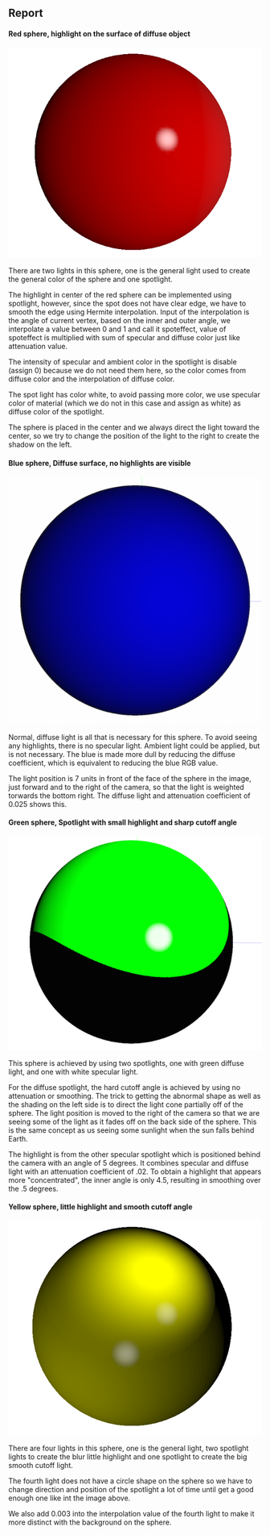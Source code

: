## Report


#### Red sphere, highlight on the surface of diffuse object
![alt text](./imgs/red-sphere.png)

There are two lights in this sphere, one is the general light used to create the general color of the sphere and one spotlight.

The highlight in center of the red sphere can be implemented using spotlight, however, since the spot does not have clear edge, we have to smooth the edge using Hermite interpolation. Input of the interpolation is the angle of current vertex, based on the inner and outer angle, we interpolate a value between 0 and 1 and call it spoteffect, value of spoteffect is multiplied with sum of specular and diffuse color just like attenuation value.

The intensity of specular and ambient color in the spotlight is disable (assign 0) because we do not need them here, so the color comes from diffuse color and the interpolation of diffuse color.

The spot light has color white, to avoid passing more color, we use specular color of material (which we do not in this case and assign as white) as diffuse color of the spotlight.

The sphere is placed in the center and we always direct the light toward the center, so we try to change the position of the light to the right to create the shadow on the left.


#### Blue sphere, Diffuse surface, no highlights are visible
![alt text](./imgs/blue-sphere.png)

Normal, diffuse light is all that is necessary for this sphere. To avoid seeing any highlights, there is no specular light. Ambient light could be applied, but is not necessary. The blue is made more dull by reducing the diffuse coefficient, which is equivalent to reducing the blue RGB value.

The light position is 7 units in front of the face of the sphere in the image, just forward and to the right of the camera, so that the light is weighted torwards the bottom right. The diffuse light and attenuation coefficient of 0.025 shows this.


#### Green sphere, Spotlight with small highlight and sharp cutoff angle
![alt text](./imgs/green-sphere.png)

This sphere is achieved by using two spotlights, one with green diffuse light, and one with white specular light.

For the diffuse spotlight, the hard cutoff angle is achieved by using no attenuation or smoothing. The trick to getting the abnormal shape as well as the shading on the left side is to direct the light cone partially off of the sphere. The light position is moved to the right of the camera so that we are seeing some of the light as it fades off on the back side of the sphere. This is the same concept as us seeing some sunlight when the sun falls behind Earth.

The highlight is from the other specular spotlight which is positioned behind the camera with an angle of 5 degrees. It combines specular and diffuse light with an attenuation coefficient of .02. To obtain a highlight that appears more "concentrated", the inner angle is only 4.5, resulting in smoothing over the .5 degrees.


#### Yellow sphere, little highlight and smooth cutoff angle
![alt text](./imgs/yellow-sphere.png)

There are four lights in this sphere, one is the general light, two spotlight lights to create the blur little highlight and one spotlight to create the big smooth cutoff light.

The fourth light does not have a circle shape on the sphere so we have to change direction and position of the spotlight a lot of time until get a good enough one like int the image above.

We also add 0.003 into the interpolation value of the fourth light to make it more distinct with the background on the sphere. 
